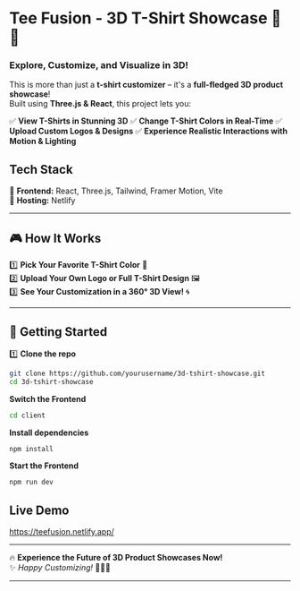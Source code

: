 # **Tee Fusion - 3D T-Shirt Showcase** 👕🎨

### **Explore, Customize, and Visualize in 3D!**

This is more than just a **t-shirt customizer** – it's a **full-fledged 3D product showcase**!  
Built using **Three.js & React**, this project lets you:

✅ **View T-Shirts in Stunning 3D**
✅ **Change T-Shirt Colors in Real-Time**
✅ **Upload Custom Logos & Designs**
✅ **Experience Realistic Interactions with Motion & Lighting**

## **Tech Stack**

🔹 **Frontend:** React, Three.js, Tailwind, Framer Motion, Vite  
🔹 **Hosting:** Netlify

---

## 🎮 **How It Works**

1️⃣ **Pick Your Favorite T-Shirt Color** 🎨  
2️⃣ **Upload Your Own Logo or Full T-Shirt Design** 🖼  
3️⃣ **See Your Customization in a 360° 3D View!** 🌀

---

## 🚀 **Getting Started**

1️⃣ **Clone the repo**

```sh
git clone https://github.com/yourusername/3d-tshirt-showcase.git
cd 3d-tshirt-showcase
```

**Switch the Frontend**

```sh
cd client
```

**Install dependencies**

```sh
npm install
```

**Start the Frontend**

```sh
npm run dev
```

## **Live Demo**

https://teefusion.netlify.app/

---

🔥 **Experience the Future of 3D Product Showcases Now!**  
✨ _Happy Customizing!_ 🎨👕🚀

---
